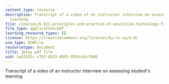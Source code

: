 ```yaml
---
content_type: resource
description: Transcript of a video of an instructor interview on assessing student's
  learning.
file: /courses/6-811-principles-and-practice-of-assistive-technology-fall-2014/1e53325cc787db29d0939594ce5cf046_ZjLZ_P8svSY.pdf
file_type: application/pdf
learning_resource_types: []
license: https://creativecommons.org/licenses/by-nc-sa/4.0/
ocw_type: OCWFile
resourcetype: Document
title: 3play pdf file
uid: 1e53325c-c787-db29-d093-9594ce5cf046
---
```

Transcript of a video of an instructor interview on assessing student's learning.